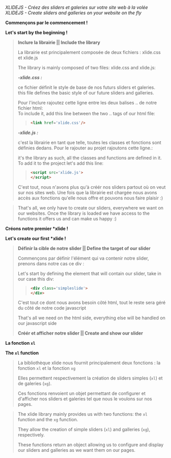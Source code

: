 *XLIDEJS - Créez des sliders et galeries sur votre site web à la volée*
*XLIDEJS - Create sliders and galleries on your website on the fly*


**Commençons par le commencement !**

**Let's start by the beginning !** 
>**Inclure la librairie || Include the library**
>
>La librairie est principalement composée de deux fichiers : xlide.css et xlide.js 
>
>The library is mainly composed of two files: xlide.css and xlide.js:
>
>
>***-xlide.css :***
>
>ce fichier définit le style de base de nos futurs sliders et galeries.  
>this file defines the basic style of our future sliders and galleries.
>
>
>Pour l'inclure rajoutez cette ligne entre les deux balises <body>..</body> de notre fichier html:  
>To include it, add this line between the two <body>..</body> tags of our html file:
>
>
>> ```html                            
>> <link href='xlide.css'/>
>> ```                         
>                        
>***-xlide.js :***
>
>c'est la librairie en tant que telle, toutes les classes et fonctions sont définies dedans. Pour le rajouter au projet rajoutons cette ligne.: 
>
>it's the library as such, all the classes and functions are defined in it. To add it to the project let's add this line:
>
>> ```html                        
>> <script src='xlide.js'>
>> </script>
>> ```                         
>C'est tout, nous n'avons plus qu'à créér nos sliders partout où on veut sur nos sites web.
>Une fois que la librairie est chargée nous avons accès aux fonctions qu'elle nous offre et pouvons nous faire plaisir :)

>That's all, we only have to create our sliders, everywhere we want on our websites.
>Once the library is loaded we have access to the functions it offers us and can make us happy :)

**Créons notre premier \*xlide !**

**Let's create our first \*xlide !** 

>**Définir la cible de notre slider || Define the target of our slider**
>
>Commençons par définir l'élément qui va contenir notre slider, prenons dans notre cas ce div :
>
>Let's start by defining the element that will contain our slider, take in our case this div:
>>```html
>><div class='simpleslide'>
>></div>
>>```
>C'est tout ce dont nous avons besoin côté html, tout le reste sera géré du côté de notre code javascript
>
>That's all we need on the html side, everything else will be handled on our javascript side
>
>**Créér et afficher notre slider || Create and show our slider**
>






**La fonction `xl`**

**The `xl` function**
>
>La bibliothèque xlide nous fournit principalement deux fonctions : la fonction `xl` et la fonction `xg`
>
>Elles permettent respectivement la création de sliders simples (`xl`) et de galeries (`xg`).
>
>Ces fonctions renvoient un objet permettant de configurer et d'afficher nos sliders et galeries tel que nous le voulons sur nos pages.


>The xlide library mainly provides us with two functions: the `xl` function and the `xg` function.
>
>They allow the creation of simple sliders (`xl`) and galleries (`xg`), respectively.
>
>These functions return an object allowing us to configure and display our sliders and galleries as we want them on our pages.
>
>